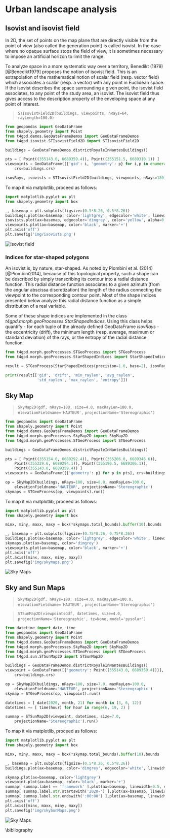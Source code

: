 # Urban landscape analysis
## Isovist and isovist field

In 2D, the set of points on the map plane that are directly visible
from the point of view (also called the generation point) is called
isovist. In the case where no opaque surface stops the field of view,
it is sometimes necessary to impose an artificial horizon to limit the
range.

To analyze space in a more systematic way over a territory, Benedikt
(1979)[@Benedikt1979] proposes the notion of isovist field. This is an
extrapolation of the mathematical notion of scalar field (resp. vector
field) which associates a scalar (resp. a vector) with any point in
Euclidean space. If the isovist describes the space surrounding a
given point, the isovist field associates, to any point of the study
area, an isovist. The isovist field thus gives access to the
description property of the enveloping space at any point of interest.

> `STIsovistField2D(buildings, viewpoints, nRays=64, rayLength=100.0)`

```python
from geopandas import GeoDataFrame
from shapely.geometry import Point
from t4gpd.demos.GeoDataFrameDemos import GeoDataFrameDemos
from t4gpd.isovist.STIsovistField2D import STIsovistField2D

buildings = GeoDataFrameDemos.districtRoyaleInNantesBuildings()

pts = [ Point((355143.0, 6689359.4)), Point((355151.5, 6689310.1)) ]
viewpoints = GeoDataFrame([{'gid': i, 'geometry': p} for i,p in enumerate(pts)],
	crs=buildings.crs)

isovRays, isovists = STIsovistField2D(buildings, viewpoints, nRays=180, rayLength=200.0).run()
```

To map it via matplotlib, proceed as follows:

```python
import matplotlib.pyplot as plt
from shapely.geometry import box

_, basemap = plt.subplots(figsize=(0.5*8.26, 0.5*8.26))
buildings.plot(ax=basemap, color='lightgrey', edgecolor='white', linewidth=0.5)
isovists.plot(ax=basemap, edgecolor='dimgrey', color='yellow', alpha=0.85)
viewpoints.plot(ax=basemap, color='black', marker='+')
plt.axis('off')
plt.savefig('img/isovists.png')
```

![Isovist field](img/isovists.png)

### Indices for star-shaped polygons

An isovist is, by nature, star-shaped. As noted by Piombini et
al. (2014)[@Piombini2014], because of this topological property, such
a shape can be described by simply transcribing its contour into a
radial distance function. This radial distance function associates to
a given azimuth (from the angular abscissa discretization) the length
of the radius connecting the viewpoint to the corresponding contour
point. Most of the shape indices presented below analyze this radial
distance function as a simple distribution of a real variable.

Some of these shape indices are implemented in the class
*t4gpd.morph.geoProcesses.StarShapedIndices*. Using this class helps
quantify - for each tuple of the already defined GeoDataFrame
*isovRays* - the eccentricity (drift), the minimum length
(resp. average, maximum or standard deviation) of the rays, or the
entropy of the radial distance function.

```python
from t4gpd.morph.geoProcesses.STGeoProcess import STGeoProcess
from t4gpd.morph.geoProcesses.StarShapedIndices import StarShapedIndices

result = STGeoProcess(StarShapedIndices(precision=1.0, base=2), isovRays).run()

print(result[['gid', 'drift', 'min_raylen', 'avg_raylen', 
              'std_raylen', 'max_raylen', 'entropy']])
```

## Sky Map

> `SkyMap2D(gdf, nRays=180, size=4.0, maxRayLen=100.0, elevationFieldname='HAUTEUR',`
> `projectionName='Stereographic')`

```python
from geopandas import GeoDataFrame
from shapely.geometry import Point
from t4gpd.demos.GeoDataFrameDemos import GeoDataFrameDemos
from t4gpd.morph.geoProcesses.SkyMap2D import SkyMap2D
from t4gpd.morph.geoProcesses.STGeoProcess import STGeoProcess

buildings = GeoDataFrameDemos.districtRoyaleInNantesBuildings()

pts = [ Point((355154.0, 6689292.4)), Point((355206.0, 6689346.6)),
	Point((355229.6, 6689294.1)), Point((355190.5, 6689306.1)),
	Point((355143.0, 6689359.4)) ]
viewpoints = GeoDataFrame([{'geometry': p} for p in pts], crs=buildings.crs)

op = SkyMap2D(buildings, nRays=180, size=8.0, maxRayLen=100.0, 
	elevationFieldname='HAUTEUR', projectionName='Stereographic')
skymaps = STGeoProcess(op, viewpoints).run()
```

To map it via matplotlib, proceed as follows:

```python
import matplotlib.pyplot as plt
from shapely.geometry import box

minx, miny, maxx, maxy = box(*skymaps.total_bounds).buffer(10).bounds

_, basemap = plt.subplots(figsize=(0.75*8.26, 0.75*8.26))
buildings.plot(ax=basemap, color='lightgrey', edgecolor='white', linewidth=0.5)
skymaps.plot(ax=basemap, color='dimgrey')
viewpoints.plot(ax=basemap, color='black', marker='+')
plt.axis('off')
plt.axis([minx, maxx, miny, maxy])
plt.savefig('img/skymaps.png')
```

![Sky Maps](img/skymaps.png)

## Sky and Sun Maps

> `SkyMap2D(gdf, nRays=180, size=4.0, maxRayLen=100.0, elevationFieldname='HAUTEUR',`
> `projectionName='Stereographic')`

> `STSunMap2D(viewpointsGdf, datetimes, size=4.0, projectionName='Stereographic', tz=None,`
> `model='pysolar')`

```python
from datetime import date, time
from geopandas import GeoDataFrame
from shapely.geometry import Point
from t4gpd.demos.GeoDataFrameDemos import GeoDataFrameDemos
from t4gpd.morph.geoProcesses.SkyMap2D import SkyMap2D
from t4gpd.morph.geoProcesses.STGeoProcess import STGeoProcess
from t4gpd.sun.STSunMap2D import STSunMap2D

buildings = GeoDataFrameDemos.districtRoyaleInNantesBuildings()
viewpoint = GeoDataFrame([{'geometry': Point((355143.0, 6689359.4))}],
	crs=buildings.crs)

op = SkyMap2D(buildings, nRays=180, size=7.0, maxRayLen=100.0, 
	elevationFieldname='HAUTEUR', projectionName='Stereographic')
skymap = STGeoProcess(op, viewpoint).run()

datetimes = [ date(2020, month, 21) for month in (3, 6, 12)]
datetimes += [ time(hour) for hour in range(6, 19, 2) ]

sunmap = STSunMap2D(viewpoint, datetimes, size=7.0,
	projectionName='Stereographic').run()
```

To map it via matplotlib, proceed as follows:

```python
import matplotlib.pyplot as plt
from shapely.geometry import box

minx, miny, maxx, maxy = box(*skymap.total_bounds).buffer(10).bounds

_, basemap = plt.subplots(figsize=(0.5*8.26, 0.5*8.26))
buildings.plot(ax=basemap, color='dimgrey', edgecolor='white', linewidth=0.5)

skymap.plot(ax=basemap, color='lightgrey')
viewpoint.plot(ax=basemap, color='black', marker='+')
sunmap[ sunmap.label == 'framework' ].plot(ax=basemap, linewidth=0.5, color='dimgrey')
sunmap[ sunmap.label.str.startswith('2020-') ].plot(ax=basemap, linewidth=0.5, color='red')
sunmap[ sunmap.label.str.endswith(':00:00') ].plot(ax=basemap, linewidth=0.5, color='blue')
plt.axis('off')
plt.axis([minx, maxx, miny, maxy])
plt.savefig('img/skySunMaps.png')
```

![Sky Maps](img/skySunMaps.png)

\bibliography
